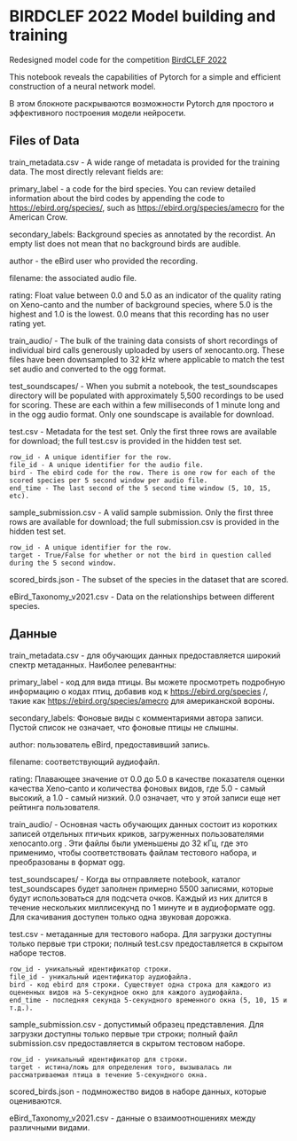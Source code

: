 # BIRDCLEF 2022 Model building and training
Redesigned model code for the competition [BirdCLEF 2022](https://www.kaggle.com/competitions/birdclef-2022)

This notebook reveals the capabilities of Pytorch for a simple and efficient construction of a neural network model.

В этом блокноте раскрываются возможности Pytorch для простого и эффективного построения модели нейросети.




## Files of Data

train_metadata.csv - A wide range of metadata is provided for the training data. The most directly relevant fields are:

primary_label - a code for the bird species. You can review detailed information about the bird codes by appending the code to https://ebird.org/species/, such as https://ebird.org/species/amecro for the American Crow.

secondary_labels: Background species as annotated by the recordist. An empty list does not mean that no background birds are audible.

author - the eBird user who provided the recording.

filename: the associated audio file.

rating: Float value between 0.0 and 5.0 as an indicator of the quality rating on Xeno-canto and the number of background species, where 5.0 is the highest and 1.0 is the lowest. 0.0 means that this recording has no user rating yet.

train_audio/ - The bulk of the training data consists of short recordings of individual bird calls generously uploaded by users of xenocanto.org. These files have been downsampled to 32 kHz where applicable to match the test set audio and converted to the ogg format.

test_soundscapes/ - When you submit a notebook, the test_soundscapes directory will be populated with approximately 5,500 recordings to be used for scoring. These are each within a few milliseconds of 1 minute long and in the ogg audio format. Only one soundscape is available for download.

test.csv - Metadata for the test set. Only the first three rows are available for download; the full test.csv is provided in the hidden test set.

    row_id - A unique identifier for the row.
    file_id - A unique identifier for the audio file.
    bird - The ebird code for the row. There is one row for each of the scored species per 5 second window per audio file.
    end_time - The last second of the 5 second time window (5, 10, 15, etc).

sample_submission.csv - A valid sample submission. Only the first three rows are available for download; the full submission.csv is provided in the hidden test set.

    row_id - A unique identifier for the row.
    target - True/False for whether or not the bird in question called during the 5 second window.

scored_birds.json - The subset of the species in the dataset that are scored.

eBird_Taxonomy_v2021.csv - Data on the relationships between different species.


## Данные

train_metadata.csv - для обучающих данных предоставляется широкий спектр метаданных. Наиболее релевантны:

primary_label - код для вида птицы. Вы можете просмотреть подробную информацию о кодах птиц, добавив код к https://ebird.org/species /, такие как https://ebird.org/species/amecro для американской вороны.

secondary_labels: Фоновые виды с комментариями автора записи. Пустой список не означает, что фоновые птицы не слышны.

author: пользователь eBird, предоставивший запись.

filename: соответствующий аудиофайл.

rating: Плавающее значение от 0.0 до 5.0 в качестве показателя оценки качества Xeno-canto и количества фоновых видов, где 5.0 - самый высокий, а 1.0 - самый низкий. 0.0 означает, что у этой записи еще нет рейтинга пользователя.

train_audio/ - Основная часть обучающих данных состоит из коротких записей отдельных птичьих криков, загруженных пользователями xenocanto.org . Эти файлы были уменьшены до 32 кГц, где это применимо, чтобы соответствовать файлам тестового набора, и преобразованы в формат ogg.

test_soundscapes/ - Когда вы отправляете notebook, каталог test_soundscapes будет заполнен примерно 5500 записями, которые будут использоваться для подсчета очков. Каждый из них длится в течение нескольких миллисекунд по 1 минуте и в аудиоформате ogg. Для скачивания доступен только одна звуковая дорожка.

test.csv - метаданные для тестового набора. Для загрузки доступны только первые три строки; полный test.csv предоставляется в скрытом наборе тестов.

    row_id - уникальный идентификатор строки.
    file_id - уникальный идентификатор аудиофайла.
    bird - код ebird для строки. Существует одна строка для каждого из оцененных видов на 5-секундное окно для каждого аудиофайла.
    end_time - последняя секунда 5-секундного временного окна (5, 10, 15 и т.д.).

sample_submission.csv - допустимый образец представления. Для загрузки доступны только первые три строки; полный файл submission.csv предоставляется в скрытом тестовом наборе.

    row_id - уникальный идентификатор для строки.
    target - истина/ложь для определения того, вызывалась ли рассматриваемая птица в течение 5-секундного окна.

scored_birds.json - подмножество видов в наборе данных, которые оцениваются.

eBird_Taxonomy_v2021.csv - данные о взаимоотношениях между различными видами.


